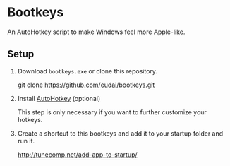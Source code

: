 # Bootkeys
An AutoHotkey script to make Windows feel more Apple-like.

## Setup

1. Download `bootkeys.exe` or clone this repository.

    git clone https://github.com/eudai/bootkeys.git

2. Install [AutoHotkey](https://autohotkey.com/) (optional)

    This step is only necessary if you want to further customize your hotkeys.

3. Create a shortcut to this bootkeys and add it to your startup folder and run it.
    
    http://tunecomp.net/add-app-to-startup/
